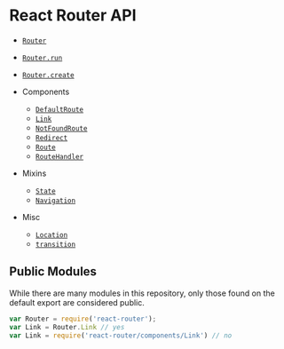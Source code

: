 React Router API 
================

- [`Router`](/docs/api/Router.md)

- [`Router.run`](/docs/api/run.md)

- [`Router.create`](/docs/api/create.md)

- Components
  - [`DefaultRoute`](/docs/api/components/DefaultRoute.md)
  - [`Link`](/docs/api/components/Link.md)
  - [`NotFoundRoute`](/docs/api/components/NotFoundRoute.md)
  - [`Redirect`](/docs/api/components/Redirect.md)
  - [`Route`](/docs/api/components/Route.md)
  - [`RouteHandler`](/docs/api/components/RouteHandler.md)

- Mixins
  - [`State`](/docs/api/mixins/State.md)
  - [`Navigation`](/docs/api/mixins/Navigation.md)

- Misc 
  - [`Location`](/docs/api/misc/Location.md)
  - [`transition`](/docs/api/misc/transition.md)

Public Modules
--------------

While there are many modules in this repository, only those found on the
default export are considered public.

```js
var Router = require('react-router');
var Link = Router.Link // yes
var Link = require('react-router/components/Link') // no
```
